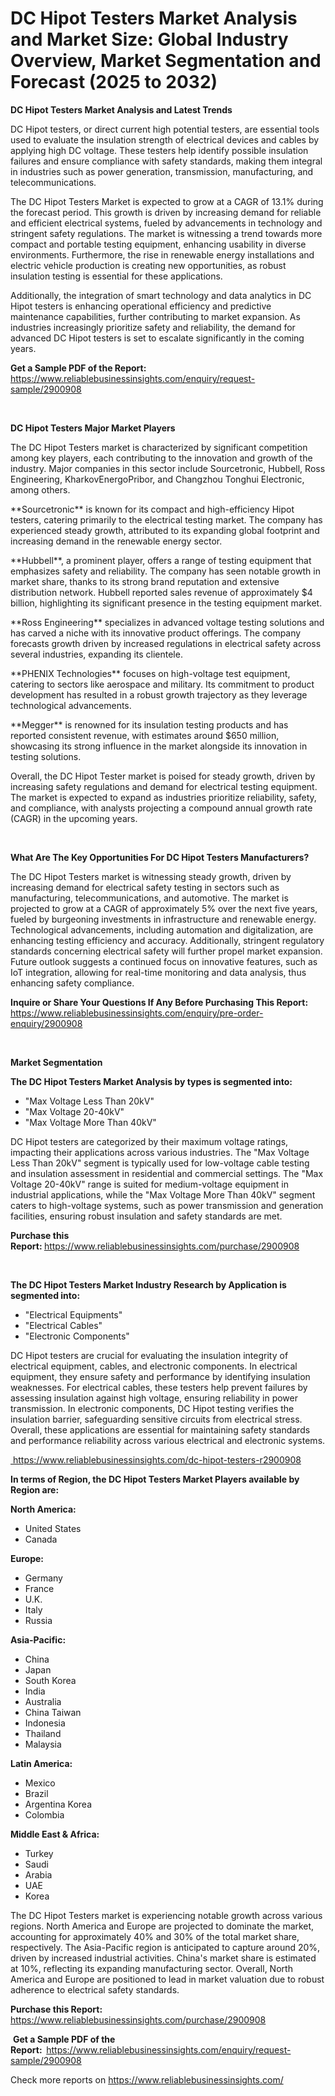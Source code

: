 <p><h1>DC Hipot Testers Market Analysis and Market Size: Global Industry Overview, Market Segmentation and Forecast (2025 to 2032)</h1></p><p><strong>DC Hipot Testers Market Analysis and Latest Trends</strong></p>
<p><p>DC Hipot testers, or direct current high potential testers, are essential tools used to evaluate the insulation strength of electrical devices and cables by applying high DC voltage. These testers help identify possible insulation failures and ensure compliance with safety standards, making them integral in industries such as power generation, transmission, manufacturing, and telecommunications.</p><p>The DC Hipot Testers Market is expected to grow at a CAGR of 13.1% during the forecast period. This growth is driven by increasing demand for reliable and efficient electrical systems, fueled by advancements in technology and stringent safety regulations. The market is witnessing a trend towards more compact and portable testing equipment, enhancing usability in diverse environments. Furthermore, the rise in renewable energy installations and electric vehicle production is creating new opportunities, as robust insulation testing is essential for these applications.</p><p>Additionally, the integration of smart technology and data analytics in DC Hipot testers is enhancing operational efficiency and predictive maintenance capabilities, further contributing to market expansion. As industries increasingly prioritize safety and reliability, the demand for advanced DC Hipot testers is set to escalate significantly in the coming years.</p></p>
<p><strong>Get a Sample PDF of the Report:&nbsp;</strong> <a href="https://www.reliablebusinessinsights.com/enquiry/request-sample/2900908?utm_campaign=3362&utm_medium=2&utm_source=Github&utm_content=ia&utm_term=16032025&utm_id=dc-hipot-testers">https://www.reliablebusinessinsights.com/enquiry/request-sample/2900908</a></p>
<p>&nbsp;</p>
<p><strong>DC Hipot Testers Major Market Players</strong></p>
<p><p>The DC Hipot Testers market is characterized by significant competition among key players, each contributing to the innovation and growth of the industry. Major companies in this sector include Sourcetronic, Hubbell, Ross Engineering, KharkovEnergoPribor, and Changzhou Tonghui Electronic, among others.</p><p>**Sourcetronic** is known for its compact and high-efficiency Hipot testers, catering primarily to the electrical testing market. The company has experienced steady growth, attributed to its expanding global footprint and increasing demand in the renewable energy sector. </p><p>**Hubbell**, a prominent player, offers a range of testing equipment that emphasizes safety and reliability. The company has seen notable growth in market share, thanks to its strong brand reputation and extensive distribution network. Hubbell reported sales revenue of approximately $4 billion, highlighting its significant presence in the testing equipment market.</p><p>**Ross Engineering** specializes in advanced voltage testing solutions and has carved a niche with its innovative product offerings. The company forecasts growth driven by increased regulations in electrical safety across several industries, expanding its clientele.</p><p>**PHENIX Technologies** focuses on high-voltage test equipment, catering to sectors like aerospace and military. Its commitment to product development has resulted in a robust growth trajectory as they leverage technological advancements.</p><p>**Megger** is renowned for its insulation testing products and has reported consistent revenue, with estimates around $650 million, showcasing its strong influence in the market alongside its innovation in testing solutions.</p><p>Overall, the DC Hipot Tester market is poised for steady growth, driven by increasing safety regulations and demand for electrical testing equipment. The market is expected to expand as industries prioritize reliability, safety, and compliance, with analysts projecting a compound annual growth rate (CAGR) in the upcoming years.</p></p>
<p>&nbsp;</p>
<p><strong>What Are The Key Opportunities For DC Hipot Testers Manufacturers?</strong></p>
<p><p>The DC Hipot Testers market is witnessing steady growth, driven by increasing demand for electrical safety testing in sectors such as manufacturing, telecommunications, and automotive. The market is projected to grow at a CAGR of approximately 5% over the next five years, fueled by burgeoning investments in infrastructure and renewable energy. Technological advancements, including automation and digitalization, are enhancing testing efficiency and accuracy. Additionally, stringent regulatory standards concerning electrical safety will further propel market expansion. Future outlook suggests a continued focus on innovative features, such as IoT integration, allowing for real-time monitoring and data analysis, thus enhancing safety compliance.</p></p>
<p><strong>Inquire or Share Your Questions If Any Before Purchasing This Report:</strong> <a href="https://www.reliablebusinessinsights.com/enquiry/pre-order-enquiry/2900908?utm_campaign=3362&utm_medium=2&utm_source=Github&utm_content=ia&utm_term=16032025&utm_id=dc-hipot-testers">https://www.reliablebusinessinsights.com/enquiry/pre-order-enquiry/2900908</a></p>
<p>&nbsp;</p>
<p><strong>Market Segmentation</strong></p>
<p><strong>The DC Hipot Testers Market Analysis by types is segmented into:</strong></p>
<p><ul><li>"Max Voltage Less Than 20kV"</li><li>"Max Voltage 20-40kV"</li><li>"Max Voltage More Than 40kV"</li></ul></p>
<p><p>DC Hipot testers are categorized by their maximum voltage ratings, impacting their applications across various industries. The "Max Voltage Less Than 20kV" segment is typically used for low-voltage cable testing and insulation assessment in residential and commercial settings. The "Max Voltage 20-40kV" range is suited for medium-voltage equipment in industrial applications, while the "Max Voltage More Than 40kV" segment caters to high-voltage systems, such as power transmission and generation facilities, ensuring robust insulation and safety standards are met.</p></p>
<p><strong>Purchase this Report:&nbsp;</strong><a href="https://www.reliablebusinessinsights.com/purchase/2900908?utm_campaign=3362&utm_medium=2&utm_source=Github&utm_content=ia&utm_term=16032025&utm_id=dc-hipot-testers">https://www.reliablebusinessinsights.com/purchase/2900908</a></p>
<p>&nbsp;</p>
<p><strong>The DC Hipot Testers Market Industry Research by Application is segmented into:</strong></p>
<p><ul><li>"Electrical Equipments"</li><li>"Electrical Cables"</li><li>"Electronic Components"</li></ul></p>
<p><p>DC Hipot testers are crucial for evaluating the insulation integrity of electrical equipment, cables, and electronic components. In electrical equipment, they ensure safety and performance by identifying insulation weaknesses. For electrical cables, these testers help prevent failures by assessing insulation against high voltage, ensuring reliability in power transmission. In electronic components, DC Hipot testing verifies the insulation barrier, safeguarding sensitive circuits from electrical stress. Overall, these applications are essential for maintaining safety standards and performance reliability across various electrical and electronic systems.</p></p>
<p><a href="https://www.reliablebusinessinsights.com/dc-hipot-testers-r2900908?utm_campaign=3362&utm_medium=2&utm_source=Github&utm_content=ia&utm_term=16032025&utm_id=dc-hipot-testers">&nbsp;https://www.reliablebusinessinsights.com/dc-hipot-testers-r2900908</a></p>
<p><strong>In terms of Region, the DC Hipot Testers Market Players available by Region are:</strong></p>
<p>
    <p> <strong> North America: </strong>
        <ul>
            <li>United States</li>
            <li>Canada</li>
        </ul>
        </p> 
    <p> <strong> Europe: </strong>
        <ul>
            <li>Germany</li>
            <li>France</li>
            <li>U.K.</li>
            <li>Italy</li>
            <li>Russia</li>
        </ul>
        </p> 
    <p> <strong> Asia-Pacific: </strong>
        <ul>
            <li>China</li>
            <li>Japan</li>
            <li>South Korea</li>
            <li>India</li>
            <li>Australia</li>
            <li>China Taiwan</li>
            <li>Indonesia</li>
            <li>Thailand</li>
            <li>Malaysia</li>
        </ul>
        </p> 
    <p> <strong> Latin America: </strong>
        <ul>
            <li>Mexico</li>
            <li>Brazil</li>
            <li>Argentina Korea</li>
            <li>Colombia</li>
        </ul>
        </p> 
    <p> <strong> Middle East & Africa: </strong>
        <ul>
            <li>Turkey</li>
            <li>Saudi</li>
            <li>Arabia</li>
            <li>UAE</li>
            <li>Korea</li>
        </ul>
    </p>
    </p>
<p><p>The DC Hipot Testers market is experiencing notable growth across various regions. North America and Europe are projected to dominate the market, accounting for approximately 40% and 30% of the total market share, respectively. The Asia-Pacific region is anticipated to capture around 20%, driven by increased industrial activities. China's market share is estimated at 10%, reflecting its expanding manufacturing sector. Overall, North America and Europe are positioned to lead in market valuation due to robust adherence to electrical safety standards.</p></p>
<p><strong>Purchase this Report: </strong><a href="https://www.reliablebusinessinsights.com/purchase/2900908?utm_campaign=3362&utm_medium=2&utm_source=Github&utm_content=ia&utm_term=16032025&utm_id=dc-hipot-testers">https://www.reliablebusinessinsights.com/purchase/2900908</a></p>
<p>&nbsp;<strong>Get a Sample PDF of the Report:&nbsp;&nbsp;</strong><a href="https://www.reliablebusinessinsights.com/enquiry/request-sample/2900908?utm_campaign=3362&utm_medium=2&utm_source=Github&utm_content=ia&utm_term=16032025&utm_id=dc-hipot-testers">https://www.reliablebusinessinsights.com/enquiry/request-sample/2900908</a></p>
<p><strong></strong></p>
<p>Check more reports on <a href="https://www.reliablebusinessinsights.com/?utm_campaign=3362&utm_medium=2&utm_source=Github&utm_content=ia&utm_term=16032025&utm_id=dc-hipot-testers">https://www.reliablebusinessinsights.com/</a></p>